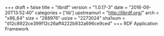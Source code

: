 +++
draft = false
title = "librdf"
version = "1.0.17-3"
date = "2016-09-20T13:52:40"
categories = ['lib']
upstreamurl = "http://librdf.org/"
arch = "x86_64"
size = "288976"
usize = "2273024"
sha1sum = "d12c8922ce399f12c26aff4222b932a696ce9ced"
+++
RDF Application Framework